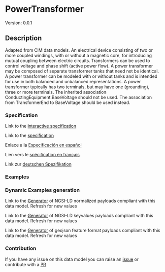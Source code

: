 # PowerTransformer
Version: 0.0.1

## Description 

Adapted from CIM data models. An electrical device consisting of  two or more coupled windings, with or without a magnetic core, for introducing mutual coupling between electric circuits. Transformers can be used to control voltage and phase shift (active power flow). A power transformer may be composed of separate transformer tanks that need not be identical. A power transformer can be modeled with or without tanks and is intended for use in both balanced and unbalanced representations.   A power transformer typically has two terminals, but may have one (grounding), three or more terminals. The inherited association ConductingEquipment.BaseVoltage should not be used.  The association from TransformerEnd to BaseVoltage should be used instead.
### Specification

Link to the [interactive specification](https://swagger.lab.fiware.org/?url=https://smart-data-models.github.io/dataModel.EnergyCIM/PowerTransformer/swagger.yaml)

Link to the [specification](https://github.com/smart-data-models/dataModel.EnergyCIM/blob/master/PowerTransformer/doc/spec.md)

Enlace a la [Especificación en español](https://github.com/smart-data-models/dataModel.EnergyCIM/blob/master/PowerTransformer/doc/spec_ES.md)

Lien vers le [spécification en français](https://github.com/smart-data-models/dataModel.EnergyCIM/blob/master/PowerTransformer/doc/spec_FR.md)

Link zur [deutschen Spezifikation](https://github.com/smart-data-models/dataModel.EnergyCIM/blob/master/PowerTransformer/doc/spec_DE.md)
### Examples
### Dynamic Examples generation

Link to the [Generator](https://smartdatamodels.org/extra/ngsi-ld_generator.php?schemaUrl=https://raw.githubusercontent.com/smart-data-models/dataModel.EnergyCIM/master/PowerTransformer/schema.json&email=info@smartdatamodels.org) of NGSI-LD normalized payloads compliant with this data model. Refresh for new values

Link to the [Generator](https://smartdatamodels.org/extra/ngsi-ld_generator_keyvalues.php?schemaUrl=https://raw.githubusercontent.com/smart-data-models/dataModel.EnergyCIM/master/PowerTransformer/schema.json&email=info@smartdatamodels.org) of NGSI-LD keyvalues payloads compliant with this data model. Refresh for new values

Link to the [Generator](https://smartdatamodels.org/extra/geojson_features_generator.php?schemaUrl=https://raw.githubusercontent.com/smart-data-models/dataModel.EnergyCIM/master/PowerTransformer/schema.json&email=info@smartdatamodels.org) of geojson feature format payloads compliant with this data model. Refresh for new values
### Contribution

 If you have any issue on this data model you can raise an [issue](https://github.com/smart-data-models/dataModel.EnergyCIM/issues)  or contribute with a [PR](https://github.com/smart-data-models/dataModel.EnergyCIM/pulls)